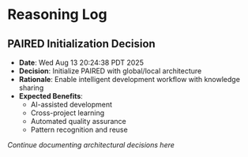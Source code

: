 # Reasoning Log

## PAIRED Initialization Decision
- **Date**: Wed Aug 13 20:24:38 PDT 2025
- **Decision**: Initialize PAIRED with global/local architecture
- **Rationale**: Enable intelligent development workflow with knowledge sharing
- **Expected Benefits**: 
  - AI-assisted development
  - Cross-project learning
  - Automated quality assurance
  - Pattern recognition and reuse

*Continue documenting architectural decisions here*
